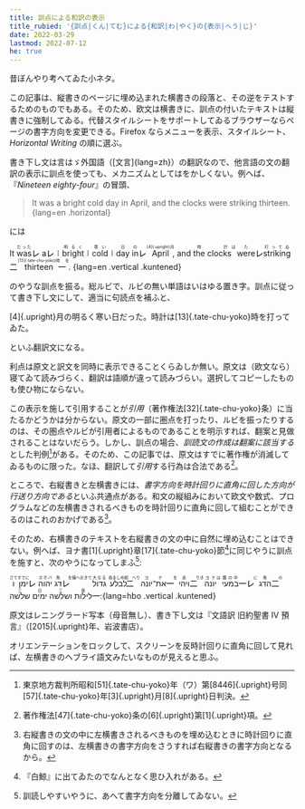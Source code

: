 ```yaml
---
title: 訓点による和訳の表示
title_rubied: '{訓点|くん|てむ}による{和訳|わ|やく}の{表示|へう|じ}'
date: 2022-03-29
lastmod: 2022-07-12
he: true
---
```


昔ぼんやり考へてゐた小ネタ。

<aside>

  この記事は、縦書きのページに埋め込まれた横書きの段落と、その逆をテストするためのものでもある。そのため、欧文は横書きに、訓点の付いたテキストは縦書きに強制してゐる。代替スタイルシートをサポートしてゐるブラウザーならページの書字方向を変更できる。Firefox ならメニューを表示、スタイルシート、<i>Horizontal Writing</i> の順に選ぶ。

</aside>

書き下し文は言はゞ外国語（[文言]{lang=zh}）の翻訳なので、他言語の文の翻訳の表示に訓点を使っても、メカニズムとしてはをかしくない。例へば、『<cite lang="en">Nineteen eighty-four</cite>』の冒頭、

> It was a bright cold day in April, and the clocks were striking thirteen.
{lang=en .horizontal}

には

<div class="blockquote-like">

  It
  <ruby>was<rt lang="ja">だった</ruby><span class="kaeriten">㆑</span>
  a<span class="kaeriten">㆑</span>㆐<ruby>bright<rt lang="ja">明るく</ruby>㆐<ruby>cold<rt lang="ja">寒い</ruby>㆐<ruby>day<rt lang="ja">日</ruby>
  <ruby>in<rt lang="ja">の</ruby><span class="kaeriten">㆑</span>
  <ruby>April<rt lang="ja">[4]{.upright}月</ruby>,
  and
  <ruby>the clocks<rt lang="ja">時計</ruby><ruby>&nbsp;<rt lang="ja">は</ruby>
  <ruby>were<rt lang="ja">た</ruby><span class="kaeriten">㆑</span>
  <ruby>striking<rt lang="ja">打ってゐ</ruby><span class="kaeriten">㆓</span>
  <ruby>thirteen<rt lang="ja">[13]{.tate-chu-yoko}時</ruby><span class="kaeriten">㆒</span><ruby>&nbsp;<rt lang="ja">を</ruby>.
  {lang=en .vertical .kuntened}

</div>

のやうな訓点を振る。総ルビで、ルビの無い単語はいはゆる置き字。訓点に従って書き下し文にして、適当に句読点を補ふと、

<div class="blockquote-like">

  [4]{.upright}月の明るく寒い日だった。時計は[13]{.tate-chu-yoko}時を打ってゐた。
</div>

といふ翻訳文になる。

利点は原文と訳文を同時に表示できることくらゐしか無い。原文は（欧文なら）寝てゐて読みづらく、翻訳は語順が違って読みづらい。選択してコピーしたものも使ひ物にならない。

この表示を施して引用することが<i>引用</i>（著作権法[32]{.tate-chu-yoko}条）に当たるかどうかは分からない。原文の一部に圏点を打ったり、ルビを振ったりするのは、その圏点やルビが引用者によるものであることを明示すれば、翻案と見做されることはないだらう。しかし、訓点の場合、*訓読文の作成は翻案に該当する*とした判例[^5]がある。そのため、この記事では、原文はすでに著作権が消滅してゐるものに限った。なほ、翻訳して<i>引用</i>する行為は合法である[^6]。

[^5]: 東京地方裁判所昭和[51]{.tate-chu-yoko}年（ワ）第[8446]{.upright}号同[57]{.tate-chu-yoko}年[3]{.upright}月[8]{.upright}日判決。
[^6]: 著作権法[47]{.tate-chu-yoko}条の[6]{.upright}第[1]{.upright}項。

ところで、右縦書きと左横書きには、*書字方向を時計回りに直角に回した方向が行送り方向である*といふ共通点がある。和文の縦組みにおいて欧文や数式、プログラムなどの左横書きされるべきものを時計回りに直角に回して組むことができるのはこれのおかげである[^1]。

[^1]: 右縦書きの文の中に左横書きされるべきものを埋め込むときに時計回りに直角に回すのは、左横書きの書字方向をさうすれば右縦書きの書字方向となるから。

そのため、右横書きのテキストを右縦書きの文の中に自然に埋め込むことはできない。例へば、ヨナ書[1]{.upright}章[17]{.tate-chu-yoko}節[^3]に同じやうに訓点を施すと、次のやうになってしまふ[^4]:

[^3]: 『白鯨』に出てゐたのでなんとなく思ひ入れがある。
[^4]: 訓読しやすいやうに、あへて書字方向を分離してゐない。

<div class="blockquote-like">

  <ruby>ו<rt lang="jpn-archaic">さて</ruby><ruby>ימן<rt lang="jpn-archaic">すでに</ruby><span class="kaeriten">㆑</span>
  <ruby>יהוה<rt lang="jpn-archaic">ヱホバ</ruby>
  <ruby>דג<rt lang="jpn-archaic">魚</ruby><span class="kaeriten">㆑</span><ruby>&nbsp;<rt lang="jpn-archaic">を備へおきて</ruby>
  <ruby>גדול<rt lang="jpn-archaic">大なる</ruby>
  <ruby>לבלע<rt lang="jpn-archaic">呑ましめ給</ruby><span class="kaeriten">㆓</span><ruby>&nbsp;<rt lang="jpn-archaic">へり</ruby>
  <ruby>את־יונה<rt lang="jpn-archaic">ヨナ</ruby><span class="kaeriten">㆒</span><ruby>&nbsp;<rt lang="jpn-archaic">を</ruby>
  <ruby>ויהי<rt lang="jpn-archaic">あ</ruby><span class="kaeriten">㆓</span><ruby>&nbsp;<rt lang="jpn-archaic">りき</ruby>
  <ruby>יונה<rt lang="jpn-archaic">ヨナ</ruby><ruby>&nbsp;<rt lang="jpn-archaic">は</ruby>
  <ruby>במעי<rt lang="jpn-archaic">腹の中</ruby><span class="kaeriten">㆒㆑</span><ruby>&nbsp;<rt lang="jpn-archaic">に</ruby>
  <ruby>הדג<rt lang="jpn-archaic">魚</ruby><span class="kaeriten">㆓</span><ruby>&nbsp;<rt lang="jpn-archaic">の</ruby>
  <ruby>שלשה<rt lang="jpn-archaic">三</ruby>
  <ruby>ימים<rt lang="jpn-archaic">日</ruby>
  <ruby>ושלשה<rt lang="jpn-archaic">三</ruby>
  <ruby>לילות<rt lang="jpn-archaic">夜</ruby><span class="kaeriten">㆒</span>׃
  {lang=hbo .vertical .kuntened}

</div>

原文はレニングラード写本（母音無し）、書き下し文は『文語訳 旧約聖書 Ⅳ 預言』（[2015]{.upright}年、岩波書店）。

オリエンテーションをロックして、スクリーンを反時計回りに直角に回して見れば、左横書きのヘブライ語文みたいなものが見えると思ふ。
